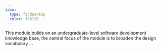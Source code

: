 ```yaml
---
icon:
  type: fa:desktop
  color: 398126
---
```


This module builds on an undergraduate-level software development knowledge base, the central focus of the module is to broaden the design vocabulary  ... 
